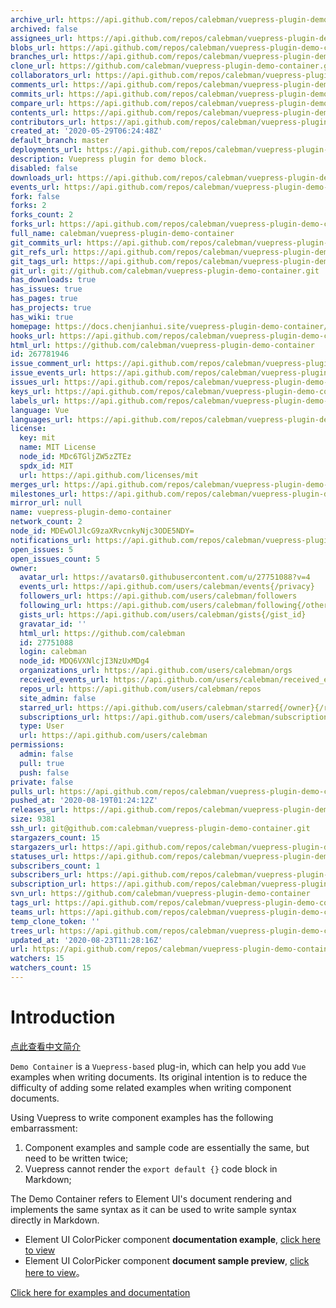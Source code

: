 ```yaml
---
archive_url: https://api.github.com/repos/calebman/vuepress-plugin-demo-container/{archive_format}{/ref}
archived: false
assignees_url: https://api.github.com/repos/calebman/vuepress-plugin-demo-container/assignees{/user}
blobs_url: https://api.github.com/repos/calebman/vuepress-plugin-demo-container/git/blobs{/sha}
branches_url: https://api.github.com/repos/calebman/vuepress-plugin-demo-container/branches{/branch}
clone_url: https://github.com/calebman/vuepress-plugin-demo-container.git
collaborators_url: https://api.github.com/repos/calebman/vuepress-plugin-demo-container/collaborators{/collaborator}
comments_url: https://api.github.com/repos/calebman/vuepress-plugin-demo-container/comments{/number}
commits_url: https://api.github.com/repos/calebman/vuepress-plugin-demo-container/commits{/sha}
compare_url: https://api.github.com/repos/calebman/vuepress-plugin-demo-container/compare/{base}...{head}
contents_url: https://api.github.com/repos/calebman/vuepress-plugin-demo-container/contents/{+path}
contributors_url: https://api.github.com/repos/calebman/vuepress-plugin-demo-container/contributors
created_at: '2020-05-29T06:24:48Z'
default_branch: master
deployments_url: https://api.github.com/repos/calebman/vuepress-plugin-demo-container/deployments
description: Vuepress plugin for demo block.
disabled: false
downloads_url: https://api.github.com/repos/calebman/vuepress-plugin-demo-container/downloads
events_url: https://api.github.com/repos/calebman/vuepress-plugin-demo-container/events
fork: false
forks: 2
forks_count: 2
forks_url: https://api.github.com/repos/calebman/vuepress-plugin-demo-container/forks
full_name: calebman/vuepress-plugin-demo-container
git_commits_url: https://api.github.com/repos/calebman/vuepress-plugin-demo-container/git/commits{/sha}
git_refs_url: https://api.github.com/repos/calebman/vuepress-plugin-demo-container/git/refs{/sha}
git_tags_url: https://api.github.com/repos/calebman/vuepress-plugin-demo-container/git/tags{/sha}
git_url: git://github.com/calebman/vuepress-plugin-demo-container.git
has_downloads: true
has_issues: true
has_pages: true
has_projects: true
has_wiki: true
homepage: https://docs.chenjianhui.site/vuepress-plugin-demo-container/
hooks_url: https://api.github.com/repos/calebman/vuepress-plugin-demo-container/hooks
html_url: https://github.com/calebman/vuepress-plugin-demo-container
id: 267781946
issue_comment_url: https://api.github.com/repos/calebman/vuepress-plugin-demo-container/issues/comments{/number}
issue_events_url: https://api.github.com/repos/calebman/vuepress-plugin-demo-container/issues/events{/number}
issues_url: https://api.github.com/repos/calebman/vuepress-plugin-demo-container/issues{/number}
keys_url: https://api.github.com/repos/calebman/vuepress-plugin-demo-container/keys{/key_id}
labels_url: https://api.github.com/repos/calebman/vuepress-plugin-demo-container/labels{/name}
language: Vue
languages_url: https://api.github.com/repos/calebman/vuepress-plugin-demo-container/languages
license:
  key: mit
  name: MIT License
  node_id: MDc6TGljZW5zZTEz
  spdx_id: MIT
  url: https://api.github.com/licenses/mit
merges_url: https://api.github.com/repos/calebman/vuepress-plugin-demo-container/merges
milestones_url: https://api.github.com/repos/calebman/vuepress-plugin-demo-container/milestones{/number}
mirror_url: null
name: vuepress-plugin-demo-container
network_count: 2
node_id: MDEwOlJlcG9zaXRvcnkyNjc3ODE5NDY=
notifications_url: https://api.github.com/repos/calebman/vuepress-plugin-demo-container/notifications{?since,all,participating}
open_issues: 5
open_issues_count: 5
owner:
  avatar_url: https://avatars0.githubusercontent.com/u/27751088?v=4
  events_url: https://api.github.com/users/calebman/events{/privacy}
  followers_url: https://api.github.com/users/calebman/followers
  following_url: https://api.github.com/users/calebman/following{/other_user}
  gists_url: https://api.github.com/users/calebman/gists{/gist_id}
  gravatar_id: ''
  html_url: https://github.com/calebman
  id: 27751088
  login: calebman
  node_id: MDQ6VXNlcjI3NzUxMDg4
  organizations_url: https://api.github.com/users/calebman/orgs
  received_events_url: https://api.github.com/users/calebman/received_events
  repos_url: https://api.github.com/users/calebman/repos
  site_admin: false
  starred_url: https://api.github.com/users/calebman/starred{/owner}{/repo}
  subscriptions_url: https://api.github.com/users/calebman/subscriptions
  type: User
  url: https://api.github.com/users/calebman
permissions:
  admin: false
  pull: true
  push: false
private: false
pulls_url: https://api.github.com/repos/calebman/vuepress-plugin-demo-container/pulls{/number}
pushed_at: '2020-08-19T01:24:12Z'
releases_url: https://api.github.com/repos/calebman/vuepress-plugin-demo-container/releases{/id}
size: 9381
ssh_url: git@github.com:calebman/vuepress-plugin-demo-container.git
stargazers_count: 15
stargazers_url: https://api.github.com/repos/calebman/vuepress-plugin-demo-container/stargazers
statuses_url: https://api.github.com/repos/calebman/vuepress-plugin-demo-container/statuses/{sha}
subscribers_count: 1
subscribers_url: https://api.github.com/repos/calebman/vuepress-plugin-demo-container/subscribers
subscription_url: https://api.github.com/repos/calebman/vuepress-plugin-demo-container/subscription
svn_url: https://github.com/calebman/vuepress-plugin-demo-container
tags_url: https://api.github.com/repos/calebman/vuepress-plugin-demo-container/tags
teams_url: https://api.github.com/repos/calebman/vuepress-plugin-demo-container/teams
temp_clone_token: ''
trees_url: https://api.github.com/repos/calebman/vuepress-plugin-demo-container/git/trees{/sha}
updated_at: '2020-08-23T11:28:16Z'
url: https://api.github.com/repos/calebman/vuepress-plugin-demo-container
watchers: 15
watchers_count: 15
---
```


# Introduction

[点此查看中文简介](https://github.com/calebman/vuepress-plugin-demo-container/blob/master/README.zh-CN.md)

`Demo Container` is a `Vuepress-based` plug-in, which can help you add `Vue` examples when writing documents. Its original intention is to reduce the difficulty of adding some related examples when writing component documents.

Using Vuepress to write component examples has the following embarrassment:
1. Component examples and sample code are essentially the same, but need to be written twice;
2. Vuepress cannot render the `export default {}` code block in Markdown;

The Demo Container refers to Element UI's document rendering and implements the same syntax as it can be used to write sample syntax directly in Markdown.
* Element UI ColorPicker component **documentation example**, [click here to view](https://github.com/ElemeFE/element/blob/dev/examples/docs/en-US/color-picker.md)
* Element UI ColorPicker component **document sample preview**, [click here to view](https://element.eleme.cn/2.0/#/en-US/component/color-picker)。

[Click here for examples and documentation](https://calebman.github.io/vuepress-plugin-demo-container/)
